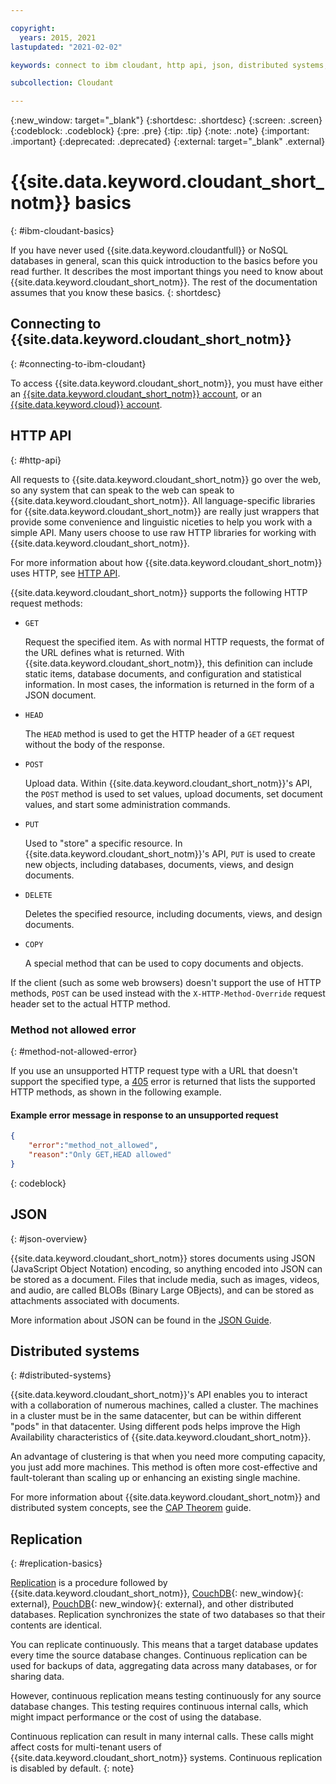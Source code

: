 ```yaml
---

copyright:
  years: 2015, 2021
lastupdated: "2021-02-02"

keywords: connect to ibm cloudant, http api, json, distributed systems, replication

subcollection: Cloudant

---
```


{:new_window: target="_blank"}
{:shortdesc: .shortdesc}
{:screen: .screen}
{:codeblock: .codeblock}
{:pre: .pre}
{:tip: .tip}
{:note: .note}
{:important: .important}
{:deprecated: .deprecated}
{:external: target="_blank" .external}

<!-- Acrolinx: 2020-12-21 -->

# {{site.data.keyword.cloudant_short_notm}} basics
{: #ibm-cloudant-basics}

If you have never used {{site.data.keyword.cloudantfull}} or NoSQL databases in general, scan this quick introduction to the basics before you read further. It describes the most important things you need to know about {{site.data.keyword.cloudant_short_notm}}. The rest of the documentation assumes that you know these basics.
{: shortdesc}

## Connecting to {{site.data.keyword.cloudant_short_notm}}
{: #connecting-to-ibm-cloudant}

To access {{site.data.keyword.cloudant_short_notm}},
you must have either an [{{site.data.keyword.cloudant_short_notm}} account](/docs/Cloudant?topic=Cloudant-ibm-cloudant.com#enterprise-plan),
or an [{{site.data.keyword.cloud}} account](https://cloud.ibm.com/login).

## HTTP API
{: #http-api}

All requests to {{site.data.keyword.cloudant_short_notm}} go over the web, so any system that can speak to the web can speak to {{site.data.keyword.cloudant_short_notm}}.
All language-specific libraries for {{site.data.keyword.cloudant_short_notm}} are really just wrappers that provide
some convenience and linguistic niceties to help you work with a simple API.
Many users choose to use raw HTTP libraries for working with {{site.data.keyword.cloudant_short_notm}}.

For more information about how {{site.data.keyword.cloudant_short_notm}} uses HTTP, see [HTTP API](/docs/Cloudant?topic=Cloudant-ibm-cloudant-basics#http-api).

{{site.data.keyword.cloudant_short_notm}} supports the following HTTP request methods:

-   `GET`

    Request the specified item.
    As with normal HTTP requests,
    the format of the URL defines what is returned.
    With {{site.data.keyword.cloudant_short_notm}}, this definition can include static items,
    database documents,
    and configuration and statistical information.
    In most cases, the information is returned in the form of a JSON document.

-   `HEAD`

    The `HEAD` method is used to get the HTTP header of a `GET` request without the body of the response.

-   `POST`

    Upload data.
    Within {{site.data.keyword.cloudant_short_notm}}'s API,
    the `POST` method is used to set values,
    upload documents,
    set document values,
    and start some administration commands.

-   `PUT`

    Used to "store" a specific resource.
    In {{site.data.keyword.cloudant_short_notm}}'s API,
    `PUT` is used to create new objects,
    including databases,
    documents,
    views,
    and design documents.

-   `DELETE`

    Deletes the specified resource,
    including documents,
    views,
    and design documents.

-   `COPY`

    A special method that can be used to copy documents and objects.

If the client (such as some web browsers) doesn't support the use of HTTP methods,
`POST` can be used instead with the `X-HTTP-Method-Override` request header set to the actual HTTP method.

### Method not allowed error
{: #method-not-allowed-error}

If you use an unsupported HTTP request type with a URL that doesn't support the specified type,
a [405](https://cloud.ibm.com/apidocs/cloudant#list-of-http-codes) error is returned that lists the supported HTTP methods, as shown in the following example.

#### Example error message in response to an unsupported request

```json
{
    "error":"method_not_allowed",
    "reason":"Only GET,HEAD allowed"
}
```
{: codeblock}

## JSON
{: #json-overview}

{{site.data.keyword.cloudant_short_notm}} stores documents using JSON (JavaScript Object Notation) encoding,
so anything encoded into JSON can be stored as a document.
Files that include media,
such as images,
videos,
and audio,
are called BLOBs (Binary Large OBjects),
and can be stored as attachments associated with documents.

More information about JSON can be found in the [JSON Guide](/docs/Cloudant?topic=Cloudant-json#json).

## Distributed systems
{: #distributed-systems}

{{site.data.keyword.cloudant_short_notm}}'s API enables you to interact with a collaboration of numerous machines,
called a cluster.
The machines in a cluster must be in the same datacenter,
but can be within different "pods" in that datacenter.
Using different pods helps improve the High Availability characteristics of {{site.data.keyword.cloudant_short_notm}}.

An advantage of clustering is that when you need more computing capacity,
you just add more machines.
This method is often more cost-effective and fault-tolerant than scaling up or enhancing an existing single machine.

For more information about {{site.data.keyword.cloudant_short_notm}} and distributed system concepts,
see the [CAP Theorem](/docs/Cloudant?topic=Cloudant-cap-theorem#cap-theorem) guide.

## Replication
{: #replication-basics}

[Replication](/docs/Cloudant?topic=Cloudant-replication-api#replication-api) is a procedure followed by {{site.data.keyword.cloudant_short_notm}},
[CouchDB](http://couchdb.apache.org/){: new_window}{: external},
[PouchDB](http://pouchdb.com/){: new_window}{: external},
and other distributed databases.
Replication synchronizes the state of two databases so that their contents are identical.

You can replicate continuously.
This means that a target database updates every time the source database changes.
Continuous replication can be used for backups of data,
aggregating data across many databases,
or for sharing data.

However,
continuous replication means testing continuously for any source database changes.
This testing requires continuous internal calls,
which might impact performance or the cost of using the database.

Continuous replication can result in many internal calls. These calls might affect costs for multi-tenant users of {{site.data.keyword.cloudant_short_notm}} systems. Continuous replication is disabled by default.
{: note}

